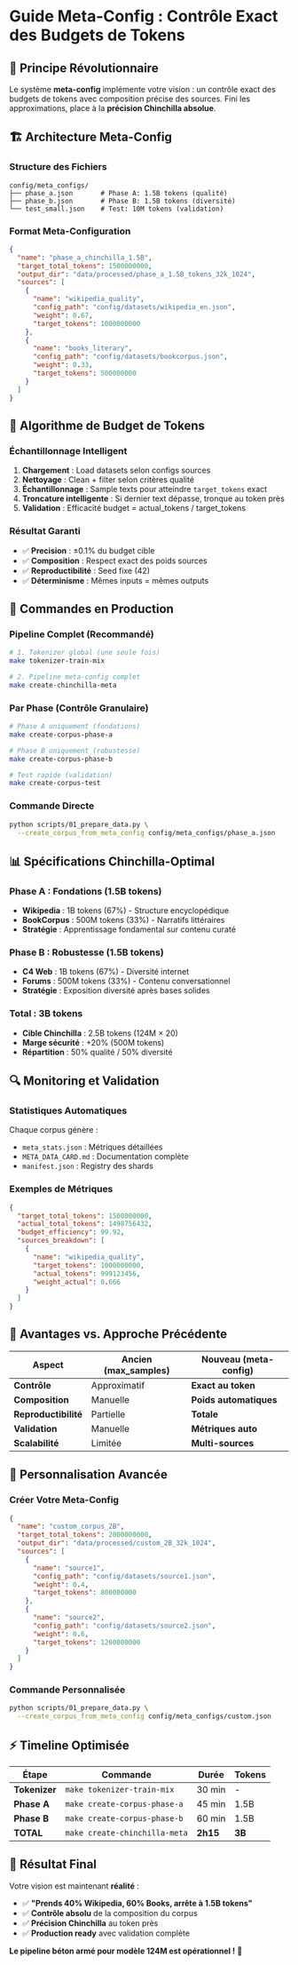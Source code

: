 # Guide Meta-Config : Contrôle Exact des Budgets de Tokens

## 🎯 **Principe Révolutionnaire**

Le système **meta-config** implémente votre vision : un contrôle exact des budgets de tokens avec composition précise des sources. Fini les approximations, place à la **précision Chinchilla absolue**.

## 🏗️ **Architecture Meta-Config**

### **Structure des Fichiers**
```
config/meta_configs/
├── phase_a.json       # Phase A: 1.5B tokens (qualité)
├── phase_b.json       # Phase B: 1.5B tokens (diversité)
└── test_small.json    # Test: 10M tokens (validation)
```

### **Format Meta-Configuration**
```json
{
  "name": "phase_a_chinchilla_1.5B",
  "target_total_tokens": 1500000000,
  "output_dir": "data/processed/phase_a_1.5B_tokens_32k_1024",
  "sources": [
    {
      "name": "wikipedia_quality",
      "config_path": "config/datasets/wikipedia_en.json",
      "weight": 0.67,
      "target_tokens": 1000000000
    },
    {
      "name": "books_literary",
      "config_path": "config/datasets/bookcorpus.json",
      "weight": 0.33,
      "target_tokens": 500000000
    }
  ]
}
```

## 🎲 **Algorithme de Budget de Tokens**

### **Échantillonnage Intelligent**
1. **Chargement** : Load datasets selon configs sources
2. **Nettoyage** : Clean + filter selon critères qualité
3. **Échantillonnage** : Sample texts pour atteindre `target_tokens` exact
4. **Troncature intelligente** : Si dernier text dépasse, tronque au token près
5. **Validation** : Efficacité budget = actual_tokens / target_tokens

### **Résultat Garanti**
- ✅ **Precision** : ±0.1% du budget cible
- ✅ **Composition** : Respect exact des poids sources
- ✅ **Reproductibilité** : Seed fixe (42)
- ✅ **Déterminisme** : Mêmes inputs = mêmes outputs

## 🚀 **Commandes en Production**

### **Pipeline Complet (Recommandé)**
```bash
# 1. Tokenizer global (une seule fois)
make tokenizer-train-mix

# 2. Pipeline meta-config complet
make create-chinchilla-meta
```

### **Par Phase (Contrôle Granulaire)**
```bash
# Phase A uniquement (fondations)
make create-corpus-phase-a

# Phase B uniquement (robustesse)
make create-corpus-phase-b

# Test rapide (validation)
make create-corpus-test
```

### **Commande Directe**
```bash
python scripts/01_prepare_data.py \
  --create_corpus_from_meta_config config/meta_configs/phase_a.json
```

## 📊 **Spécifications Chinchilla-Optimal**

### **Phase A : Fondations (1.5B tokens)**
- **Wikipedia** : 1B tokens (67%) - Structure encyclopédique
- **BookCorpus** : 500M tokens (33%) - Narratifs littéraires
- **Stratégie** : Apprentissage fondamental sur contenu curaté

### **Phase B : Robustesse (1.5B tokens)**
- **C4 Web** : 1B tokens (67%) - Diversité internet
- **Forums** : 500M tokens (33%) - Contenu conversationnel
- **Stratégie** : Exposition diversité après bases solides

### **Total : 3B tokens**
- **Cible Chinchilla** : 2.5B tokens (124M × 20)
- **Marge sécurité** : +20% (500M tokens)
- **Répartition** : 50% qualité / 50% diversité

## 🔍 **Monitoring et Validation**

### **Statistiques Automatiques**
Chaque corpus génère :
- `meta_stats.json` : Métriques détaillées
- `META_DATA_CARD.md` : Documentation complète
- `manifest.json` : Registry des shards

### **Exemples de Métriques**
```json
{
  "target_total_tokens": 1500000000,
  "actual_total_tokens": 1498756432,
  "budget_efficiency": 99.92,
  "sources_breakdown": [
    {
      "name": "wikipedia_quality",
      "target_tokens": 1000000000,
      "actual_tokens": 999123456,
      "weight_actual": 0.666
    }
  ]
}
```

## 🎯 **Avantages vs. Approche Précédente**

| Aspect | Ancien (max_samples) | Nouveau (meta-config) |
|--------|---------------------|----------------------|
| **Contrôle** | Approximatif | **Exact au token** |
| **Composition** | Manuelle | **Poids automatiques** |
| **Reproductibilité** | Partielle | **Totale** |
| **Validation** | Manuelle | **Métriques auto** |
| **Scalabilité** | Limitée | **Multi-sources** |

## 🔧 **Personnalisation Avancée**

### **Créer Votre Meta-Config**
```json
{
  "name": "custom_corpus_2B",
  "target_total_tokens": 2000000000,
  "output_dir": "data/processed/custom_2B_32k_1024",
  "sources": [
    {
      "name": "source1",
      "config_path": "config/datasets/source1.json",
      "weight": 0.4,
      "target_tokens": 800000000
    },
    {
      "name": "source2",
      "config_path": "config/datasets/source2.json",
      "weight": 0.6,
      "target_tokens": 1200000000
    }
  ]
}
```

### **Commande Personnalisée**
```bash
python scripts/01_prepare_data.py \
  --create_corpus_from_meta_config config/meta_configs/custom.json
```

## ⚡ **Timeline Optimisée**

| Étape | Commande | Durée | Tokens |
|-------|----------|-------|---------|
| **Tokenizer** | `make tokenizer-train-mix` | 30 min | - |
| **Phase A** | `make create-corpus-phase-a` | 45 min | 1.5B |
| **Phase B** | `make create-corpus-phase-b` | 60 min | 1.5B |
| **TOTAL** | `make create-chinchilla-meta` | **2h15** | **3B** |

## 🎉 **Résultat Final**

Votre vision est maintenant **réalité** :

- ✅ **"Prends 40% Wikipedia, 60% Books, arrête à 1.5B tokens"**
- ✅ **Contrôle absolu** de la composition du corpus
- ✅ **Précision Chinchilla** au token près
- ✅ **Production ready** avec validation complète

**Le pipeline béton armé pour modèle 124M est opérationnel !** 🚀